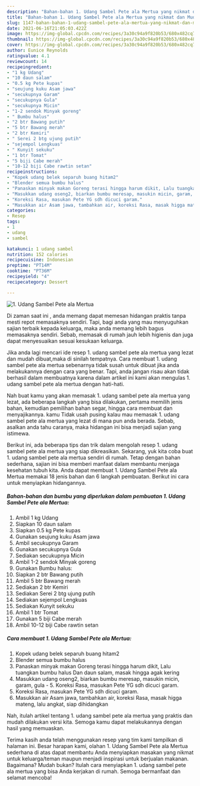 ```yaml
---
description: "Bahan-bahan 1. Udang Sambel Pete ala Mertua yang nikmat dan Mudah Dibuat"
title: "Bahan-bahan 1. Udang Sambel Pete ala Mertua yang nikmat dan Mudah Dibuat"
slug: 1147-bahan-bahan-1-udang-sambel-pete-ala-mertua-yang-nikmat-dan-mudah-dibuat
date: 2021-06-16T21:05:03.422Z
image: https://img-global.cpcdn.com/recipes/3a30c94a9f820b53/680x482cq70/1-udang-sambel-pete-ala-mertua-foto-resep-utama.jpg
thumbnail: https://img-global.cpcdn.com/recipes/3a30c94a9f820b53/680x482cq70/1-udang-sambel-pete-ala-mertua-foto-resep-utama.jpg
cover: https://img-global.cpcdn.com/recipes/3a30c94a9f820b53/680x482cq70/1-udang-sambel-pete-ala-mertua-foto-resep-utama.jpg
author: Eunice Reynolds
ratingvalue: 4.1
reviewcount: 14
recipeingredient:
- "1 kg Udang"
- "10 daun salam"
- "0.5 kg Pete kupas"
- "seujung kuku Asam jawa"
- "secukupnya Garam"
- "secukupnya Gula"
- "secukupnya Micin"
- "1-2 sendok Minyak goreng"
- " Bumbu halus"
- "2 btr Bawang putih"
- "5 btr Bawang merah"
- "2 btr Kemiri"
- " Serei 2 btg ujung putih"
- "sejempol Lengkuas"
- " Kunyit sekuku"
- "1 btr Tomat"
- "5 biji Cabe merah"
- "10-12 biji Cabe rawtin setan"
recipeinstructions:
- "Kopek udang belek separuh buang hitam2"
- "Blender semua bumbu halus"
- "Panaskan minyak makan Goreng terasi hingga harum dikit, Lalu tuangkan bumbu halus Dan daun salam, masak hingga agak kering"
- "Masukkan udang oseng2, biarkan bumbu meresap, masukin micin, garam, gula  5. Koreksi Rasa, masukan Pete YG sdh dicuci garam."
- "Koreksi Rasa, masukan Pete YG sdh dicuci garam."
- "Masukkan air Asam jawa, tambahkan air, koreksi Rasa, masak higga mateng, lalu angkat, siap dihidangkan"
categories:
- Resep
tags:
- 1
- udang
- sambel

katakunci: 1 udang sambel 
nutrition: 152 calories
recipecuisine: Indonesian
preptime: "PT14M"
cooktime: "PT36M"
recipeyield: "4"
recipecategory: Dessert

---
```



![1. Udang Sambel Pete ala Mertua](https://img-global.cpcdn.com/recipes/3a30c94a9f820b53/680x482cq70/1-udang-sambel-pete-ala-mertua-foto-resep-utama.jpg)

Di zaman  saat ini , anda memang dapat memesan hidangan praktis tanpa mesti repot memasaknya sendiri. Tapi, bagi anda yang mau menyuguhkan sajian terbaik kepada keluarga, maka anda memang lebih bagus memasaknya sendiri. Sebab, memasak di rumah jauh lebih higienis dan juga dapat menyesuaikan sesuai kesukaan keluarga.

Jika anda lagi mencari ide resep 1. udang sambel pete ala mertua yang lezat dan mudah dibuat,maka di sinilah tempatnya. Cara membuat 1. udang sambel pete ala mertua  sebenarnya tidak susah untuk dibuat jika anda melakukannya dengan cara yang benar. Tapi, anda jangan risau akan tidak berhasil dalam membuatnya 
karena dalam artikel ini kami akan mengulas 1. udang sambel pete ala mertua dengan hati-hati.  



Nah buat kamu yang akan memasak 1. udang sambel pete ala mertua yang lezat, ada beberapa langkah yang bisa dilakukan, pertama memilih jenis bahan, kemudian pemilihan bahan segar, hingga cara membuat dan menyajikannya. kamu Tidak usah pusing kalau mau memasak 1. udang sambel pete ala mertua yang lezat di mana pun anda berada. Sebab, asalkan anda  tahu caranya, maka hidangan ini bisa menjadi sajian yang istimewa.

Berikut ini, ada beberapa tips dan trik dalam mengolah resep 1. udang sambel pete ala mertua yang siap dikreasikan. Sekarang, yuk kita coba buat 1. udang sambel pete ala mertua sendiri di rumah. Tetap dengan bahan sederhana, sajian ini bisa memberi manfaat dalam membantu menjaga kesehatan tubuh kita. Anda dapat membuat 1. Udang Sambel Pete ala Mertua memakai 18 jenis bahan dan 6 langkah pembuatan. Berikut ini cara untuk menyiapkan hidangannya.

<!--inarticleads1-->

##### Bahan-bahan dan bumbu yang diperlukan dalam pembuatan 1. Udang Sambel Pete ala Mertua:

1. Ambil 1 kg Udang
1. Siapkan 10 daun salam
1. Siapkan 0.5 kg Pete kupas
1. Gunakan seujung kuku Asam jawa
1. Ambil secukupnya Garam
1. Gunakan secukupnya Gula
1. Sediakan secukupnya Micin
1. Ambil 1-2 sendok Minyak goreng
1. Gunakan  Bumbu halus:
1. Siapkan 2 btr Bawang putih
1. Ambil 5 btr Bawang merah
1. Sediakan 2 btr Kemiri
1. Sediakan  Serei 2 btg ujung putih
1. Sediakan sejempol Lengkuas
1. Sediakan  Kunyit sekuku
1. Ambil 1 btr Tomat
1. Gunakan 5 biji Cabe merah
1. Ambil 10-12 biji Cabe rawtin setan




<!--inarticleads2-->

##### Cara membuat 1. Udang Sambel Pete ala Mertua:

1. Kopek udang belek separuh buang hitam2
1. Blender semua bumbu halus
1. Panaskan minyak makan Goreng terasi hingga harum dikit, Lalu tuangkan bumbu halus Dan daun salam, masak hingga agak kering
1. Masukkan udang oseng2, biarkan bumbu meresap, masukin micin, garam, gula  - 5. Koreksi Rasa, masukan Pete YG sdh dicuci garam.
1. Koreksi Rasa, masukan Pete YG sdh dicuci garam.
1. Masukkan air Asam jawa, tambahkan air, koreksi Rasa, masak higga mateng, lalu angkat, siap dihidangkan




Nah, itulah artikel tentang  1. udang sambel pete ala mertua  yang praktis dan mudah dilakukan versi kita. Semoga kamu dapat melakukannya dengan hasil yang memuaskan. 

Terima kasih anda telah menggunakan resep yang tim kami tampilkan di halaman ini. Besar harapan kami, olahan  1. Udang Sambel Pete ala Mertua sederhana di atas dapat membantu Anda menyiapkan masakan yang nikmat untuk keluarga/teman maupun menjadi inspirasi untuk berjualan makanan. Bagaimana? Mudah bukan? Itulah cara menyiapkan 1. udang sambel pete ala mertua yang bisa Anda kerjakan di rumah. Semoga bermanfaat dan selamat mencoba!

